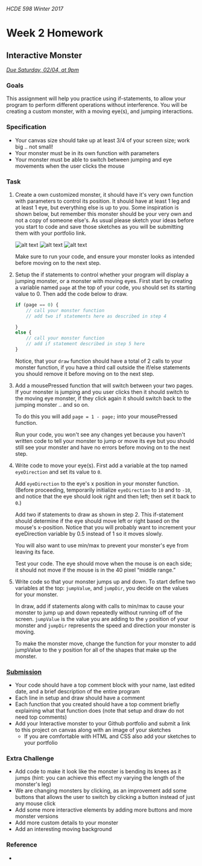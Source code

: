 _HCDE 598 Winter 2017_
# Week 2 Homework

## Interactive Monster
_[Due Saturday, 02/04, at 9pm]()_

### Goals
This assignment will help you practice using if-statements, to allow your program to perform different operations without interference. You will be creating a custom monster, with a moving eye(s), and jumping interactions. 

### Specification
* Your canvas size should take up at least 3/4 of your screen size; work big .. not small!
* Your monster must be in its own function with parameters
* Your monster must be able to switch between jumping and eye movements when the user clicks the mouse

### Task
1. Create a own customized monster, it should have it's very own function with parameters to control its position. It should have at least 1 leg and at least 1 eye, but everything else is up to you. Some inspiration is shown below, but remember this monster should be your very own and not a copy of someone else's. As usual please sketch your ideas before you start to code and save those sketches as you will be submitting them with your portfolio link.

	![alt text][robot]
	![alt text][monster-1]
	![alt text][monster-2]

	Make sure to run your code, and ensure your monster looks as intended before moving on to the next step.

1. Setup the if statements to control whether your program will display a jumping monster, or a monster with moving eyes. First start by creating a variable named `page` at the top of your code, you should set its starting value to 0. Then add the code below to draw.

	```javascript
	if (page == 0) {
		// call your monster function
		// add two if statements here as described in step 4

	} 
	else {
		// call your monster function
		// add if statement described in step 5 here
	}
	```

	Notice, that your `draw` function should have a total of 2 calls to your monster function, if you have a third call outside the if/else statements you should remove it before moving on to the next step.

1. Add a mousePressed function that will switch between your two pages. If your monster is jumping and you user clicks then it should switch to the moving eye monster, if they click again it should switch back to the jumping monster .. and so on.

	To do this you will add `page = 1 - page;` into your mousePressed function.

	Run your code, you won't see any changes yet because you haven't written code to tell your monster to jump or move its eye but you should still see your monster and have no errors before moving on to the next step.

1. Write code to move your eye(s). First add a variable at the top named `eyeDirection` and set its value to `0`. 

	Add `eyeDirection` to the eye's x position in your monster function. (Before proceeding, temporarily initialize `eyeDirection` to `10` and to `-10`, and notice that the eye should look right and then left; then set it back to `0`.)

	Add two if statements to draw as shown in step 2. This if-statement should determine if the eye should move left or right based on the mouse's x-position. Notice that you will probably want to increment your eyeDirection variable by 0.5 instead of 1 so it moves slowly.

	You will also want to use min/max to prevent your monster's eye from leaving its face.

	Test your code. The eye should move when the mouse is on each side; it should not move if the mouse is in the 40 pixel “middle range.” 

1. Write code so that your monster jumps up and down. To start define two variables at the top: `jumpValue`, and `jumpDir`, you decide on the values for your monster.

	In draw, add if statements along with calls to min/max to cause your monster to jump up and down repeatedly without running off of the screen. `jumpValue` is the value you are adding to the `y` position of your monster and `jumpDir` represents the speed and direction your monster is moving.

	To make the monster move, change the function for your monster to add jumpValue to the y position for all of the shapes that make up the monster. 

### [Submission](https://canvas.uw.edu/courses/1099807/assignments/3586665)
* Your code should have a top comment block with your name, last edited date, and a brief description of the entire program
* Each line in setup and draw should have a comment
* Each function that you created should have a top comment briefly explaining what that function does (note that setup and draw do not need top comments)
* Add your Interactive monster to your Github portfolio and submit a link to this project on canvas along with an image of your sketches
	* If you are comfortable with HTML and CSS also add your sketches to your portfolio

### Extra Challenge
* Add code to make it look like the monster is bending its knees as it jumps (hint: you can achieve this effect my varying the length of the monster's leg)
* We are changing monsters by clicking, as an improvement add some buttons that allows the user to switch by clicking a button instead of just any mouse click
* Add some more interactive elements by adding more buttons and more monster versions
* Add more custom details to your monster
* Add an interesting moving background

### Reference
*

[robot]: https://github.com/susanev/uw-hcde-creative-computing/blob/master/lessons/week3/homework/images/robot.png "Robot"

[monster-1]: https://github.com/susanev/uw-hcde-creative-computing/blob/master/lessons/week3/homework/images/monster_1.png "Monster Example 1"

[monster-2]: https://github.com/susanev/uw-hcde-creative-computing/blob/master/lessons/week3/homework/images/monster_2.png "Monster Example 2"
